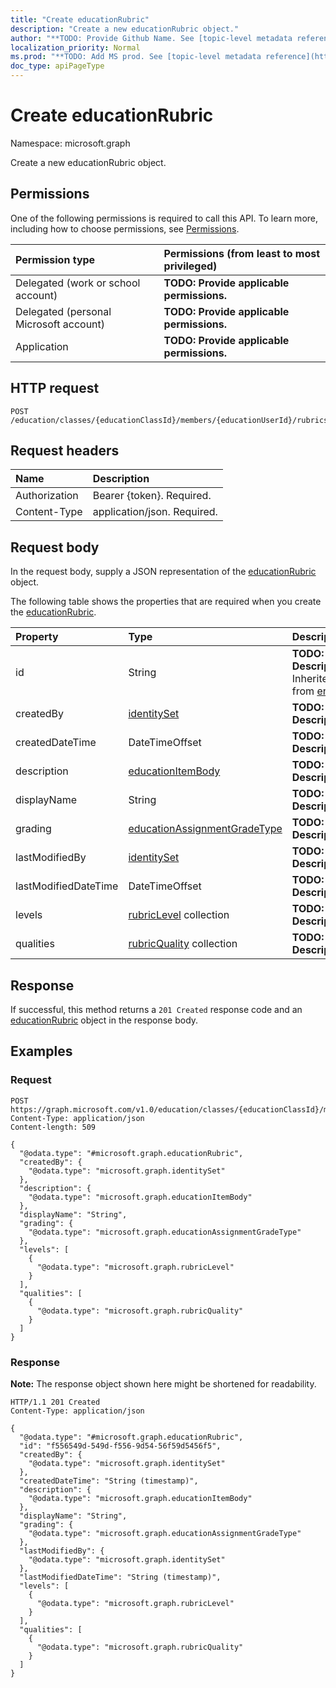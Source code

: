 ```yaml
---
title: "Create educationRubric"
description: "Create a new educationRubric object."
author: "**TODO: Provide Github Name. See [topic-level metadata reference](https://msgo.azurewebsites.net/add/document/guidelines/metadata.html#topic-level-metadata)**"
localization_priority: Normal
ms.prod: "**TODO: Add MS prod. See [topic-level metadata reference](https://msgo.azurewebsites.net/add/document/guidelines/metadata.html#topic-level-metadata)**"
doc_type: apiPageType
---
```


# Create educationRubric
Namespace: microsoft.graph



Create a new educationRubric object.

## Permissions
One of the following permissions is required to call this API. To learn more, including how to choose permissions, see [Permissions](/graph/permissions-reference).

|Permission type|Permissions (from least to most privileged)|
|:---|:---|
|Delegated (work or school account)|**TODO: Provide applicable permissions.**|
|Delegated (personal Microsoft account)|**TODO: Provide applicable permissions.**|
|Application|**TODO: Provide applicable permissions.**|

## HTTP request

<!-- {
  "blockType": "ignored"
}
-->
``` http
POST /education/classes/{educationClassId}/members/{educationUserId}/rubrics
```

## Request headers
|Name|Description|
|:---|:---|
|Authorization|Bearer {token}. Required.|
|Content-Type|application/json. Required.|

## Request body
In the request body, supply a JSON representation of the [educationRubric](../resources/educationrubric.md) object.

The following table shows the properties that are required when you create the [educationRubric](../resources/educationrubric.md).

|Property|Type|Description|
|:---|:---|:---|
|id|String|**TODO: Add Description** Inherited from [entity](../resources/entity.md)|
|createdBy|[identitySet](../resources/identityset.md)|**TODO: Add Description**|
|createdDateTime|DateTimeOffset|**TODO: Add Description**|
|description|[educationItemBody](../resources/educationitembody.md)|**TODO: Add Description**|
|displayName|String|**TODO: Add Description**|
|grading|[educationAssignmentGradeType](../resources/educationassignmentgradetype.md)|**TODO: Add Description**|
|lastModifiedBy|[identitySet](../resources/identityset.md)|**TODO: Add Description**|
|lastModifiedDateTime|DateTimeOffset|**TODO: Add Description**|
|levels|[rubricLevel](../resources/rubriclevel.md) collection|**TODO: Add Description**|
|qualities|[rubricQuality](../resources/rubricquality.md) collection|**TODO: Add Description**|



## Response

If successful, this method returns a `201 Created` response code and an [educationRubric](../resources/educationrubric.md) object in the response body.

## Examples

### Request
<!-- {
  "blockType": "request",
  "name": "create_educationrubric_from_"
}
-->
``` http
POST https://graph.microsoft.com/v1.0/education/classes/{educationClassId}/members/{educationUserId}/rubrics
Content-Type: application/json
Content-length: 509

{
  "@odata.type": "#microsoft.graph.educationRubric",
  "createdBy": {
    "@odata.type": "microsoft.graph.identitySet"
  },
  "description": {
    "@odata.type": "microsoft.graph.educationItemBody"
  },
  "displayName": "String",
  "grading": {
    "@odata.type": "microsoft.graph.educationAssignmentGradeType"
  },
  "levels": [
    {
      "@odata.type": "microsoft.graph.rubricLevel"
    }
  ],
  "qualities": [
    {
      "@odata.type": "microsoft.graph.rubricQuality"
    }
  ]
}
```


### Response
**Note:** The response object shown here might be shortened for readability.
<!-- {
  "blockType": "response",
  "truncated": true,
  "@odata.type": "microsoft.graph.educationRubric"
}
-->
``` http
HTTP/1.1 201 Created
Content-Type: application/json

{
  "@odata.type": "#microsoft.graph.educationRubric",
  "id": "f556549d-549d-f556-9d54-56f59d5456f5",
  "createdBy": {
    "@odata.type": "microsoft.graph.identitySet"
  },
  "createdDateTime": "String (timestamp)",
  "description": {
    "@odata.type": "microsoft.graph.educationItemBody"
  },
  "displayName": "String",
  "grading": {
    "@odata.type": "microsoft.graph.educationAssignmentGradeType"
  },
  "lastModifiedBy": {
    "@odata.type": "microsoft.graph.identitySet"
  },
  "lastModifiedDateTime": "String (timestamp)",
  "levels": [
    {
      "@odata.type": "microsoft.graph.rubricLevel"
    }
  ],
  "qualities": [
    {
      "@odata.type": "microsoft.graph.rubricQuality"
    }
  ]
}
```

